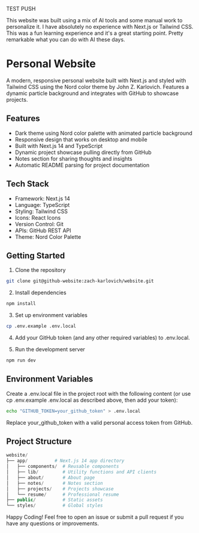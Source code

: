 TEST PUSH

This website was built using a mix of AI tools and some manual work to personalize it.  I have absolutely no experience with Next.js or Tailwind CSS.  This was a fun learning experience and it's a great starting point.  Pretty remarkable what you can do with AI these days.

# Personal Website
A modern, responsive personal website built with Next.js and styled with Tailwind CSS using the Nord color theme by John Z. Karlovich. Features a dynamic particle background and integrates with GitHub to showcase projects.

## Features
- Dark theme using Nord color palette with animated particle background
- Responsive design that works on desktop and mobile
- Built with Next.js 14 and TypeScript
- Dynamic project showcase pulling directly from GitHub
- Notes section for sharing thoughts and insights
- Automatic README parsing for project documentation

## Tech Stack
- Framework: Next.js 14
- Language: TypeScript
- Styling: Tailwind CSS
- Icons: React Icons
- Version Control: Git
- APIs: GitHub REST API
- Theme: Nord Color Palette

## Getting Started
1. Clone the repository
```bash
git clone git@github-website:zach-karlovich/website.git
```

2. Install dependencies
```bash
npm install
```

3. Set up environment variables

```bash
cp .env.example .env.local
```

4. Add your GitHub token (and any other required variables) to .env.local.

5. Run the development server
```bash
npm run dev
```

## Environment Variables
Create a .env.local file in the project root with the following content (or use cp .env.example .env.local as described above, then add your token):

```bash
echo "GITHUB_TOKEN=your_github_token" > .env.local
```
Replace your_github_token with a valid personal access token from GitHub.

## Project Structure
```php
website/
├── app/          # Next.js 14 app directory
│   ├── components/  # Reusable components
│   ├── lib/         # Utility functions and API clients
│   ├── about/       # About page
│   ├── notes/       # Notes section
│   ├── projects/    # Projects showcase
│   └── resume/      # Professional resume
├── public/          # Static assets
└── styles/          # Global styles
```

Happy Coding!
Feel free to open an issue or submit a pull request if you have any questions or improvements.
